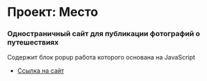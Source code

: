 # Проект: Место

### Одностраничный сайт для публикации фотографий о путешествиях

Содержит блок popup работа которого основана на JavaScript

* [Ссылка на сайт]()

